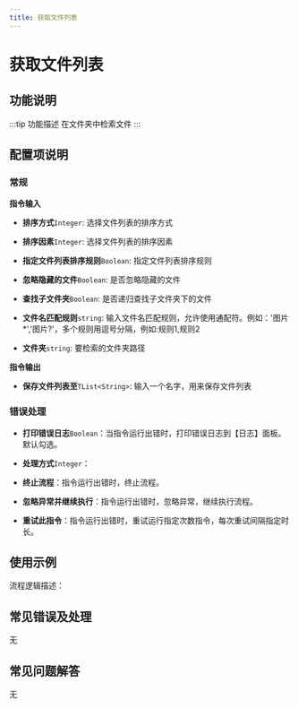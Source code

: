 ```yaml
---
title: 获取文件列表
---
```


# 获取文件列表

## 功能说明

:::tip 功能描述
在文件夹中检索文件
:::

## 配置项说明

### 常规

**指令输入**

- **排序方式**`Integer`: 选择文件列表的排序方式

- **排序因素**`Integer`: 选择文件列表的排序因素

- **指定文件列表排序规则**`Boolean`: 指定文件列表排序规则

- **忽略隐藏的文件**`Boolean`: 是否忽略隐藏的文件

- **查找子文件夹**`Boolean`: 是否递归查找子文件夹下的文件

- **文件名匹配规则**`string`: 输入文件名匹配规则，允许使用通配符。例如：'图片*','图片?'，多个规则用逗号分隔，例如:规则1,规则2

- **文件夹**`string`: 要检索的文件夹路径


**指令输出**

- **保存文件列表至**`TList<String>`: 输入一个名字，用来保存文件列表

### 错误处理

- **打印错误日志**`Boolean`：当指令运行出错时，打印错误日志到【日志】面板。默认勾选。

- **处理方式**`Integer`：

 - **终止流程**：指令运行出错时，终止流程。

 - **忽略异常并继续执行**：指令运行出错时，忽略异常，继续执行流程。

 - **重试此指令**：指令运行出错时，重试运行指定次数指令，每次重试间隔指定时长。

## 使用示例

流程逻辑描述：

## 常见错误及处理

无

## 常见问题解答

无

